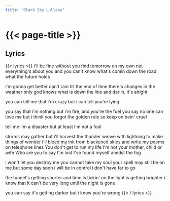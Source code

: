 ```yaml
---
title: "Black Sky Lullaby"
---
```

# {{< page-title >}}

## Lyrics
{{< lyrics >}}
i'll be fine without you
find tomorrow on my own
not everything's about you
and you can't know what's comin down the road
what the future holds

i'm gonna get better
can't rain till the end of time
there's changes in the weather
only god knows what is down the line
and darlin, it's alright

you can tell me that i'm crazy
but i can tell you're lying

you say that i'm nothing
but i'm fire, and you're the fuel
you say no one can love me
but i think you forgot the golden rule
so keep on bein' cruel

tell me i'm a disaster
but at least i'm not a fool

storms may gather but i'll harvest the thunder
weave with lightning to make things of wonder
i'll bleed my ink from blackened skies
and write my poems on telephone lines
You don't get to run my life
I'm not your mother, child or wife
Who are you to say I'm lost
I've found myself amidst the fog

i won't let you destroy me
you cannot take my soul
your spell may still be on me
but some day soon i will be in control
i don't have far to go

the tunnel's getting shorter
and time is tickin' on
the light is getting brighter
i know that it can't be very long
until the night is gone

you can say it's getting darker
but i know you're wrong
{{< / lyrics >}}
